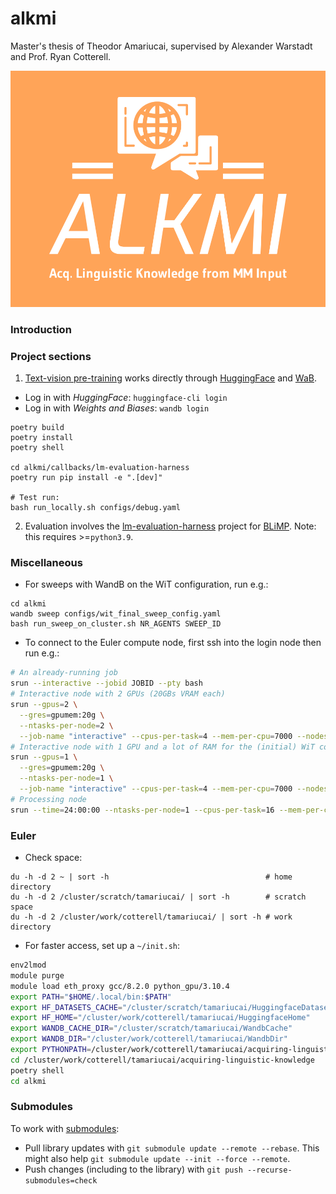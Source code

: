 # alkmi

Master's thesis of Theodor Amariucai, supervised by Alexander Warstadt and Prof. Ryan Cotterell.

![alt text](./assets/alkmi-low-resolution-color-logo.png "ALKMI logo")

### Introduction

### Project sections

1. [Text-vision pre-training](alkmi/README.md) works directly through [HuggingFace](https://huggingface.co/)
   and [WaB](https://wandb.ai/).

- Log in with *HuggingFace*: `huggingface-cli login`
- Log in with *Weights and Biases*: `wandb login`

```shell
poetry build
poetry install
poetry shell

cd alkmi/callbacks/lm-evaluation-harness
poetry run pip install -e ".[dev]"

# Test run:
bash run_locally.sh configs/debug.yaml

```

2. Evaluation involves the [lm-evaluation-harness](./lm-evaluation-harness/README.md) project
   for [BLiMP](https://github.com/alexwarstadt/blimp). Note: this requires >=`python3.9`.

### Miscellaneous

- For sweeps with WandB on the WiT configuration, run e.g.:

```shell
cd alkmi
wandb sweep configs/wit_final_sweep_config.yaml
bash run_sweep_on_cluster.sh NR_AGENTS SWEEP_ID
```

- To connect to the Euler compute node, first ssh into the login node then run e.g.:

```bash
# An already-running job
srun --interactive --jobid JOBID --pty bash
# Interactive node with 2 GPUs (20GBs VRAM each)
srun --gpus=2 \
  --gres=gpumem:20g \
  --ntasks-per-node=2 \
  --job-name "interactive" --cpus-per-task=4 --mem-per-cpu=7000 --nodes=1 --time=4:00:00 --pty --preserve-env $SHELL
# Interactive node with 1 GPU and a lot of RAM for the (initial) WiT collapsing
srun --gpus=1 \
  --gres=gpumem:20g \
  --ntasks-per-node=1 \
  --job-name "interactive" --cpus-per-task=4 --mem-per-cpu=7000 --nodes=1 --time=4:00:00 --pty --preserve-env $SHELL
# Processing node
srun --time=24:00:00 --ntasks-per-node=1 --cpus-per-task=16 --mem-per-cpu=16000 --nodes=1 --pty --preserve-env $SHELL

```

### Euler

- Check space:
```shell
du -h -d 2 ~ | sort -h                                   # home directory
du -h -d 2 /cluster/scratch/tamariucai/ | sort -h        # scratch space
du -h -d 2 /cluster/work/cotterell/tamariucai/ | sort -h # work directory
```

- For faster access, set up a `~/init.sh`:

```bash
env2lmod
module purge
module load eth_proxy gcc/8.2.0 python_gpu/3.10.4
export PATH="$HOME/.local/bin:$PATH"
export HF_DATASETS_CACHE="/cluster/scratch/tamariucai/HuggingfaceDatasets"
export HF_HOME="/cluster/work/cotterell/tamariucai/HuggingfaceHome"
export WANDB_CACHE_DIR="/cluster/scratch/tamariucai/WandbCache"
export WANDB_DIR="/cluster/work/cotterell/tamariucai/WandbDir"
export PYTHONPATH=/cluster/work/cotterell/tamariucai/acquiring-linguistic-knowledge/:/cluster/work/cotterell/tamariucai/acquiring-linguistic-knowledge/alkmi/callbacks/lm-evaluation-harness
cd /cluster/work/cotterell/tamariucai/acquiring-linguistic-knowledge
poetry shell
cd alkmi
```

### Submodules

To work with [submodules](https://git-scm.com/book/en/v2/Git-Tools-Submodules):

- Pull library updates with `git submodule update --remote --rebase`. This might also
  help `git submodule update --init --force --remote`.
- Push changes (including to the library) with `git push --recurse-submodules=check`
